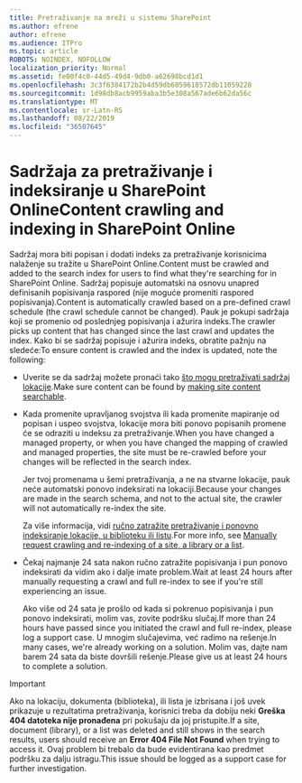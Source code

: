 ```yaml
---
title: Pretraživanje na mreži u sistemu SharePoint
ms.author: efrene
author: efrene
ms.audience: ITPro
ms.topic: article
ROBOTS: NOINDEX, NOFOLLOW
localization_priority: Normal
ms.assetid: fe00f4c0-44d5-49d4-9db0-a62698bcd1d1
ms.openlocfilehash: 3c3f6384172b2b4d59db6059618572db11059228
ms.sourcegitcommit: 1d98db8acb9959aba3b5e308a567ade6b62da56c
ms.translationtype: MT
ms.contentlocale: sr-Latn-RS
ms.lasthandoff: 08/22/2019
ms.locfileid: "36507645"
---
```

# <a name="content-crawling-and-indexing-in-sharepoint-online"></a><span data-ttu-id="1111f-102">Sadržaja za pretraživanje i indeksiranje u SharePoint Online</span><span class="sxs-lookup"><span data-stu-id="1111f-102">Content crawling and indexing in SharePoint Online</span></span>

<span data-ttu-id="1111f-103">Sadržaj mora biti popisan i dodati indeks za pretraživanje korisnicima nalaženje su tražite u SharePoint Online.</span><span class="sxs-lookup"><span data-stu-id="1111f-103">Content must be crawled and added to the search index for users to find what they're searching for in SharePoint Online.</span></span> <span data-ttu-id="1111f-104">Sadržaj popisuje automatski na osnovu unapred definisanih popisivanja raspored (nije moguće promeniti raspored popisivanja).</span><span class="sxs-lookup"><span data-stu-id="1111f-104">Content is automatically crawled based on a pre-defined crawl schedule (the crawl schedule cannot be changed).</span></span> <span data-ttu-id="1111f-105">Pauk je pokupi sadržaja koji se promenio od poslednjeg popisivanja i ažurira indeks.</span><span class="sxs-lookup"><span data-stu-id="1111f-105">The crawler picks up content that has changed since the last crawl and updates the index.</span></span> <span data-ttu-id="1111f-106">Kako bi se sadržaj popisuje i ažurira indeks, obratite pažnju na sledeće:</span><span class="sxs-lookup"><span data-stu-id="1111f-106">To ensure content is crawled and the index is updated, note the following:</span></span>

- <span data-ttu-id="1111f-107">Uverite se da sadržaj možete pronaći tako [što mogu pretraživati sadržaj lokacije](https://docs.microsoft.com/sharepoint/make-site-content-searchable).</span><span class="sxs-lookup"><span data-stu-id="1111f-107">Make sure content can be found by [making site content searchable](https://docs.microsoft.com/sharepoint/make-site-content-searchable).</span></span>

- <span data-ttu-id="1111f-108">Kada promenite upravljanog svojstva ili kada promenite mapiranje od popisan i uspeo svojstva, lokacije mora biti ponovo popisanih promene će se odraziti u indeksu za pretraživanje.</span><span class="sxs-lookup"><span data-stu-id="1111f-108">When you have changed a managed property, or when you have changed the mapping of crawled and managed properties, the site must be re-crawled before your changes will be reflected in the search index.</span></span> 

    <span data-ttu-id="1111f-109">Jer tvoj promenama u šemi pretraživanja, a ne na stvarne lokacije, pauk neće automatski ponovo indeksirati na lokaciji.</span><span class="sxs-lookup"><span data-stu-id="1111f-109">Because your changes are made in the search schema, and not to the actual site, the crawler will not automatically re-index the site.</span></span> 

    <span data-ttu-id="1111f-110">Za više informacija, vidi [ručno zatražite pretraživanje i ponovno indeksiranje lokacije, u biblioteku ili listu](https://docs.microsoft.com/sharepoint/crawl-site-conten).</span><span class="sxs-lookup"><span data-stu-id="1111f-110">For more info, see [Manually request crawling and re-indexing of a site, a library or a list](https://docs.microsoft.com/sharepoint/crawl-site-conten).</span></span>

- <span data-ttu-id="1111f-111">Čekaj najmanje 24 sata nakon ručno zatražite popisivanja i pun ponovo indeksirati da vidim ako i dalje imate problem.</span><span class="sxs-lookup"><span data-stu-id="1111f-111">Wait at least 24 hours after manually requesting a crawl and full re-index to see if you're still experiencing an issue.</span></span> 

    <span data-ttu-id="1111f-112">Ako više od 24 sata je prošlo od kada si pokrenuo popisivanja i pun ponovo indeksirati, molim vas, zovite podršku slučaj.</span><span class="sxs-lookup"><span data-stu-id="1111f-112">If more than 24 hours have passed since you initiated the crawl and full re-index, please log a support case.</span></span> <span data-ttu-id="1111f-113">U mnogim slučajevima, već radimo na rešenje.</span><span class="sxs-lookup"><span data-stu-id="1111f-113">In many cases, we're already working on a solution.</span></span> <span data-ttu-id="1111f-114">Molim vas, dajte nam barem 24 sata da biste dovršili rešenje.</span><span class="sxs-lookup"><span data-stu-id="1111f-114">Please give us at least 24 hours to complete a solution.</span></span>

> [!IMPORTANT]
> <span data-ttu-id="1111f-115">Ako na lokaciju, dokumenta (biblioteka), ili lista je izbrisana i još uvek prikazuje u rezultatima pretraživanja, korisnici treba da dobiju neki **Greška 404 datoteka nije pronađena** pri pokušaju da joj pristupite.</span><span class="sxs-lookup"><span data-stu-id="1111f-115">If a site, document (library), or a list was deleted and still shows in the search results, users should receive an **Error 404 File Not Found** when trying to access it.</span></span> <span data-ttu-id="1111f-116">Ovaj problem bi trebalo da bude evidentirana kao predmet podršku za dalju istragu.</span><span class="sxs-lookup"><span data-stu-id="1111f-116">This issue should be logged as a support case for further investigation.</span></span> 



